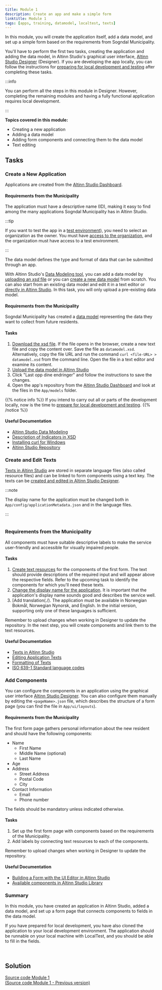 ```yaml
---
title: Module 1
description: Create an app and make a simple form
linktitle: Module 1
tags: [apps, training, datamodel, localtest, texts]
---
```


In this module, you will create the application itself, add a data model, and set up a simple form based on the requirements from Sogndal Municipality.

You'll have to perform the first two tasks, creating the application and adding the data model, in Altinn Studio's graphical user interface, [Altinn Studio Designer](./) (Designer).
 If you are developing the app locally, you can follow the instructions for [preparing for local development and testing](./) after completing these tasks.

:::info

You can perform all the steps in this module in Designer.
 However, completing the remaining modules and having a fully functional application requires local development.

:::

**Topics covered in this module:**

- Creating a new application
- Adding a data model
- Adding form components and connecting them to the data model
- Text editing

## Tasks

### Create a New Application

Applications are created from the [Altinn Studio Dashboard](./).

#### Requirements from the Municipality

The application must have a descriptive name (ID), making it easy to find among the many applications Sogndal Municipality has in Altinn Studio.

:::tip

If you want to test the app in a [test environment](./)), you need to select an organization as the owner.
You must have [access to the organization](./), and the organization must have access to a test environment.

:::

The data model defines the type and format of data that can be submitted through an app.

With Altinn Studio's [Data Modeling tool](./),
 you can add a data model by [uploading an _xsd_ file](./)
  or you can [create a new data model](./) from scratch.
You can also start from an existing data model and edit it in a text editor or [directly in Altinn Studio](./).
In this task, you will only upload a pre-existing data model.

#### Requirements from the Municipality

Sogndal Municipality has created a [data model](datamodel.xsd) representing the data they want to collect from future residents.

#### Tasks

1. [Download the xsd file](datamodel.xsd). If the file opens in the browser, create a new text file and copy the content over. Save the file as `datamodel.xsd`.
Alternatively, copy the file URL and run the command `curl <file-URL> > datamodel.xsd` from the command line. Open the file in a text editor and examine its content.
2. [Upload the data model in Altinn Studio](./)
3. Click "Last opp dine endringer" and follow the instructions to save the changes.
4. Open the app's repository from the [Altinn Studio Dashboard](./) and look at the files in the `App/models` folder.

{{% notice info %}}
If you intend to carry out all or parts of the development locally, now is the time to [prepare for local development and testing](./).
{{% /notice %}}

#### Useful Documentation

- [Altinn Studio Data Modeling](./)
- [Description of Indicators in XSD](https://www.w3schools.com/xml/schema_complex_indicators.asp)
- [Installing curl for Windows](https://developer.zendesk.com/documentation/api-basics/getting-started/installing-and-using-curl/#windows)
- [Altinn Studio Repository](./)

<!-- #### Knowledge Check

{{% expandsmall id="m1t1q1" header="What data does the service owner want to collect here?" %}}

The data model consists of a primary element: "innflytter" (migrant).
This element contains sub-objects such as _Fornavn_ (first name), _Etternavn_ (last name), and _Mellomnavn_ (middle name). In addition, there are composite elements like _Adresse_ (address), _Kontaktinformasjon_ (contact information), and _Arbeidsinformasjon_ (work information).
{{% /expandsmall %}}

{{% expandsmall id="m1t1q2" header="What effect does `minOccurs` have in the data model? You will notice that the field has different values for `Innflytter.Fornavn` and `Innflytter.Mellomnavn`." %}}

`minOccurs` indicates how many times the object must be mentioned at a minimum.
- `minOccurs=0` means that the field is not required.
- `minOccurs=1` means it is expected to appear at least once in the model.
{{% /expandsmall %}}

{{% expandsmall id="m1t1q3" header="What other properties are set on the field `Innflytter.Mellomnavn`?" %}}

`nillable=true` is defined in the middle name field, meaning a null value is allowed for the middle name.
{{% /expandsmall %}}

{{% expandsmall id="m1t1q4" header="When uploading the data model (`.xsd` file), the following model files were generated: `.C#`, `.metadata.json`, and `.schema.json`. What is the relationship between these files and the `.xsd` file?" %}}

The mentioned files are all generated from the `.xsd` description of the data model. They describe all the data and the properties of the data fields. Not all properties are necessarily transferred to all files, but the sum of their settings should maintain the settings of the `.xsd` file.

- The C# model is used by the app backend to deserialize data and make it available for processing and validation.
- `.metadata.json` is used in Altinn Studio to connect components and dynamics to the data fields easily.
- The `.schema.json` file is used by the Altinn app frontend for form validation on the client side.
{{% /expandsmall %}}

{{% expandsmall id="m1t1q5" header="Certain restrictions from the data model are not transferred to the `.C#` file. Which ones? Additionally, new properties have been added. What are they?" %}}

- The properties `minOccurs` and `maxOccurs` are not transferred to the model.
- `nillable` is only transferred to certain types, such as _decimal_.
- `XmlElement.Order` is introduced as a decoration on each property.
  - This ensures that the order of elements will always be the same when the data is serialized to XML.
{{% /expandsmall %}} -->


### Create and Edit Texts

[Texts in Altinn Studio](./) are stored in separate language files (also called resource files) and can be linked to form components using a text key.
The texts can be [created and edited in Altinn Studio Designer](./).

:::note

The display name for the application must be changed both in `App/config/applicationMetadata.json` and in the language files.

:::
#
### Requirements from the Municipality

All components must have suitable descriptive labels to make the service user-friendly and accessible for visually impaired people.

#### Tasks

1. [Create text resources](./) for the components of the first form. The text should provide descriptions of the required input and will appear above the respective fields. Refer to the upcoming task to identify the components for which you'll need these texts.
2. [Change the display name for the application](./). It is important that the application's display name sounds good and describes the service well.
3. [Add translation(./). The application must be available in Norwegian Bokmål, Norwegian Nynorsk, and English. In the initial version, supporting only one of these languages is sufficient.


Remember to upload changes when working in Designer to update the repository.
In the next step, you will create components and link them to the text resources.

#### Useful Documentation

- [Texts in Altinn Studio](./)
- [Editing Application Texts](./)
- [Formatting of Texts](./)
- [ISO 639-1 Standard language codes](https://en.wikipedia.org/wiki/List_of_ISO_639-1_codes)

<!-- #### Knowledge Check

In Altinn, we currently support three written languages: Norwegian Bokmål, Norwegian Nynorsk, and English.

{{% expandsmall id="m1t2q1" header="How can you manually add English language support to the application?" %}}

To manually add support for English in an application, you need to create the file `resources.en.json` in the folder `App/config/texts`:

```json
// File: App/config/texts/resources.en.json

{
  "language": "en",
  "resources": []
}
```

  Note that the `language` property at the top of the file must be set to `en`.
{{% /expandsmall %}}

{{% expandsmall id="m1t2q2" header="If we were to support Ukrainian one day, what language code would you need to annotate the file?" %}}

According to the [list of ISO 639-1 codes](https://en.wikipedia.org/wiki/List_of_ISO_639-1_codes), the code for Ukrainian is `uk`.
{{% /expandsmall %}}

{{% expandsmall id="m1t2q3" header="If a text key referenced in `<page>.json` is not found in the text resources, what will be displayed?" %}}

If the mentioned text key can't be located in the text resource file, the text key itself will be displayed.
{{% /expandsmall %}} -->


### Add Components

You can configure the components in an application using the graphical user interface [Altinn Studio Designer](./).
 You can also configure them manually by editing the `<pageName>.json` file, which describes the structure of a form page (you can find the file in `App/ui/layouts`).

#### Requirements from the Municipality

The first form page gathers personal information about the new resident and should have the following components:
- Name
  - First Name
  - Middle Name (optional)
  - Last Name
- Age
- Address
  - Street Address
  - Postal Code
  - City
- Contact Information
  - Email
  - Phone number

The fields should be mandatory unless indicated otherwise.

#### Tasks

1. Set up the first form page with components based on the requirements of the Municipality.
2. Add labels by connecting text resources to each of the components.

Remember to upload changes when working in Designer to update the repository.

#### Useful Documentation

- [Building a Form with the UI Editor in Altinn Studio](./)
- [Available components in Altinn Studio Library](./)

<!-- #### Knowledge Check

In your application repository, you will find the `<pageName>.json` file in the `App/ui/layouts` folder. The JSON file describes the form page you have set up in Altinn Studio, assuming you have uploaded the changes.

You can find `<page>.json` in your application repository in the folder `App/ui/layouts`. The JSON file describes the data page you have set up in Altinn Studio, assuming you have uploaded the changes (`<page>` is replaced with the page's name, for example, `data.json`).

{{% expandsmall id="m1t3q1" header="Do you find the component connected to the email field?" %}}

To locate the component connected to the email field, you can search for 'epost' (email).
You will find the field name connected to the component under `dataModelBindings` (highlighted).

```json{linenos=false,hl_lines="9"}
// File: App/ui/layouts/<page>.json

{
  ...
  
  "id": "epost",
  "type": "Input",
  "dataModelBindings": {
    "simpleBinding": "Innflytter.Kontaktinformasjon.Epost"
  },
  "required": true,
  "readOnly": false,
  "textResourceBindings": {
    "title": "innflytter.epost"
  }
}
```

{{% /expandsmall %}}

{{% expandsmall id="m1t3q2" header="What change is required in `<page>.json` if the email field should no longer be required?" %}}

To make a field optional, you can change `required: true` to `required: false`.
{{% /expandsmall %}}

{{% expandsmall id="m1t3q3" header="By changing one line in `<page>.json`, you can transform the component associated with the middle name into an input field for a long answer. What change is required?" %}}

The solution is to change the `type` field from `Input` to `TextArea` (highlighted).

```json{linenos=false,hl_lines="5"}
// File: App/ui/layouts/<page>.json

{
  "id": "mellomnavn",
  "type": "TextArea",
  "textResourceBindings": {
    "title": "innflytter.mellomnavn"
  },
  "dataModelBindings": {
    "simpleBinding": "Innflytter.Mellomnavn"
  },
  "required": true,
  "readOnly": false
}
```
{{% /expandsmall %}} -->

### Summary

In this module, you have created an application in Altinn Studio,
added a data model, and set up a form page that connects components to fields in the data model.

If you have prepared for local development, you have also cloned the application to your local development environment.
The application should be runnable on your local machine with LocalTest, and you should be able to fill in the fields.

<br/>

## Solution

[Source code Module 1](https://altinn.studio/repos/testdep/flyttemelding-sogndal/src/branch/modul1)<br/>
[(Source code Module 1 - Previous version)](https://altinn.studio/repos/ttd/tilflytter-sogndal-lf/src/branch/bolk/1)<br/>